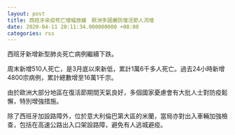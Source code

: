 ```yaml
---
layout: post
title: 西班牙染疫死亡增幅放緩　歐洲多國嚴防復活節人流增
date: 2020-04-11 20:11:34.000000000 +08:00
categories: rss
---
```


西班牙新增新型肺炎死亡病例繼續下跌。

周末新增510人死亡，是3月底以來新低，累計1萬6千多人死亡。過去24小時新增4800宗病例，累計總數增至16萬1千宗。

由於歐洲大部分地區在復活節期間天氣良好，多個國家憂慮會有大批人士對防疫鬆懈，特別增強措施。

除了西班牙加設路障外，位於意大利倫巴第大區的米蘭，當局亦對出入車輛加強檢查，包括在高速公路出入口架設路障，避免有人逃城避疫。
